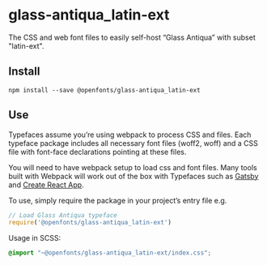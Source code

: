 
# glass-antiqua_latin-ext

The CSS and web font files to easily self-host “Glass Antiqua” with subset "latin-ext".

## Install

`npm install --save @openfonts/glass-antiqua_latin-ext`

## Use

Typefaces assume you’re using webpack to process CSS and files. Each typeface
package includes all necessary font files (woff2, woff) and a CSS file with
font-face declarations pointing at these files.

You will need to have webpack setup to load css and font files. Many tools built
with Webpack will work out of the box with Typefaces such as [Gatsby](https://github.com/gatsbyjs/gatsby)
and [Create React App](https://github.com/facebookincubator/create-react-app).

To use, simply require the package in your project’s entry file e.g.

```javascript
// Load Glass Antiqua typeface
require('@openfonts/glass-antiqua_latin-ext')
```

Usage in SCSS:
```scss
@import "~@openfonts/glass-antiqua_latin-ext/index.css";
```

